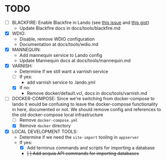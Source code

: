 TODO
====

- [ ] BLACKFIRE: Enable Blackfire in Lando (see [this issue](https://github.com/lando/lando/issues/511) and [this gist](https://gist.github.com/tylerssn/8923149702d4a796c5e103412c2370c3))
    - Update Blackfire docs in docs/tools/blackfire.md
- [x] WDIO:
    - Disable, remove WDIO configuration
    - Documentation at docs/tools/wdio.md
- [x] MANNEQUIN:
    - Add mannequin service to Lando config
    - Update Mannequin docs at docs/tools/mannequin.md
- [x] VARNISH:
    - Determine if we still want a varnish service
    - [ ] If yes:
        - add varnish service to .lando.yml
    - [x] If no:
        - Remove docker/default.vcl, docs in docs/tools/varnish.md
- [ ] DOCKER-COMPOSE: Since we're switching from docker-compose to lando it would be confusing to leave the docker-compose functionality in here, documented or not. We should remove config and references to the old docker-compose local infrastructure
    - [ ] Remove `docker-compose.yml`
    - [x] Remove `docker` directory
- [x] LOCAL DEVELOPMENT TOOLS:
    - Determine if we need the `site-import` tooling in `appserver`
    - If yes:
        - [x] Add terminus commands and scripts for importing a database
        - ~~[ ] Add acquia API commands for importing databases~~
